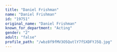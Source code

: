 ```yaml
---
title: "Daniel Frishman"
name: "Daniel Frishman"
id: "19751"
original_name: "Daniel Frishman"
known_for_department: "Acting"
gender: "2"
adult: "false"
profile_path: "/wbz8f9fMV3O5QutlY7fSXDFYJ5Q.jpg"
---
```

